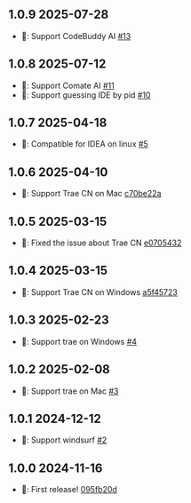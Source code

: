 ## 1.0.9 2025-07-28

- 🎉: Support CodeBuddy AI [#13](https://github.com/zh-lx/launch-ide/pull/13)

## 1.0.8 2025-07-12

- 🎉: Support Comate AI [#11](https://github.com/zh-lx/launch-ide/pull/11)
- 🎉: Support guessing IDE by pid [#10](https://github.com/zh-lx/launch-ide/pull/10)

## 1.0.7 2025-04-18

- 🐛: Compatible for IDEA on linux [#5](https://github.com/zh-lx/launch-ide/pull/5)

## 1.0.6 2025-04-10

- 🎉: Support Trae CN on Mac [c70be22a](https://github.com/zh-lx/launch-ide/commit/c70be22a8b72cd77b39d82e931a91bd94efd172e)

## 1.0.5 2025-03-15

- 🐛: Fixed the issue about Trae CN [e0705432](https://github.com/zh-lx/launch-ide/commit/e07054329211d1fd844bfde83f6857b3fd048f3f)

## 1.0.4 2025-03-15

- 🎉: Support Trae CN on Windows [a5f45723](https://github.com/zh-lx/launch-ide/commit/a5f45723336473779de93e98c189333fa2b9fa00)

## 1.0.3 2025-02-23

- 🎉: Support trae on Windows [#4](https://github.com/zh-lx/launch-ide/pull/4)

## 1.0.2 2025-02-08

- 🎉: Support trae on Mac [#3](https://github.com/zh-lx/launch-ide/pull/3)

## 1.0.1 2024-12-12

- 🎉: Support windsurf [#2](https://github.com/zh-lx/launch-ide/pull/2)

## 1.0.0 2024-11-16

- 🎉: First release! [095fb20d](https://github.com/zh-lx/launch-ide/commit/095fb20df6e0846c08e1ed2ab7d248f5aa3d2098)